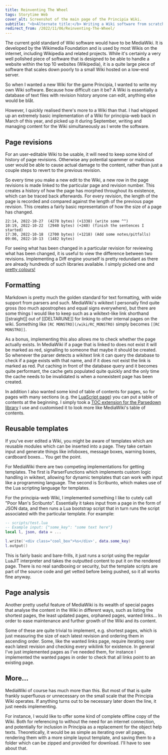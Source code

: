 ```yaml
---
title: Reinventing The Wheel
tags: Storytime Web
cover_alt: Screenshot of the main page of the Principia Wiki.
subtitle: "<b>Alternate title:</b> Writing a Wiki software from scratch"
redirect_from: /2022/11/06/Reinventing-The-Wheel/
---
```


The current gold standard of Wiki software would have to be MediaWiki. It is developed by the Wikimedia Foundation and is used by most Wikis on the internet, including Wikipedia and related projects. While it's certainly a very well polished piece of software that is designed to be able to handle a website within the top 10 websites (Wikipedia), it is a quite large piece of software that scales down poorly to a small Wiki hosted on a low-end server.

<!--more-->

So when I wanted a new Wiki for the game Principia, I wanted to write my own Wiki software. Because how difficult can it be? A Wiki is essentially a database of text files with revision history anyone can edit, anything else would be blåt.

However, I quickly realised there's more to a Wiki than that. I had whipped up an extremely basic implementation of a Wiki for principia-web back in March of this year, and picked up it during September, writing and managing content for the Wiki simultaneously as I wrote the software.

## Page revisions
For an user-editable Wiki to be usable, it will need to keep some kind of history of page revisions. Otherwise any potential spammer or malicious user would be able to cause actual damage to the content, rather than just a couple steps to revert to the previous revision.

So every time you make a new edit to the Wiki, a new row in the page revisions is made linked to the particular page and revision number. This creates a history of how the page has morphed throughout its existence, which can be traced back afterwards. For every revision, the length of the page is recorded and compared against the length of the previous page revision. This creates a fairly basic representation of how the size of a page has changed.

```
22:14, 2022-10-27  (4278 bytes) (+1338) (write some ^^)
10:19, 2022-10-22  (2940 bytes) (+240) (finish the sentences I started)
17:30, 2022-10-18  (2700 bytes) (+1218) (Add some notes/pitfalls)
09:06, 2022-10-13  (1482 bytes)
```

For seeing what has been changed in a particular revision for reviewing what has been changed, it is useful to view the difference between two revisions. Implementing a Diff engine yourself is pretty redundant as there are already hundreds of such libraries available. I simply picked one and [pretty colours!](https://principia-web.se/wiki/LuaScript?action=diff&prev=1&next=2)

## Formatting
Markdown is pretty much the golden standard for text formatting, with wide support from parsers and such. MediaWiki's wikitext I personally find quite gross (too much apostrophes and equal signs everywhere), but there are some things I would like to keep such as a wikitext-like link shorthand [[straight]] out of [[DELTARUNE]] for linking to other internal pages on the wiki. Something like `[RC MONSTRO](/wiki/RC_MONSTRO)` simply becomes `[[RC MONSTRO]]`.

As a bonus, implementing this also allows me to check whether the page actually exists. In MediaWiki if a page that is linked to does not exist it will be marked as red, signalling to someone that maybe it should be created. So whenever the parser detects a wikitext link it can query the database to check if a page exists with that name, and if it does not exist the link is marked as red. Put caching in front of the database query and it becomes quite performant, the cache gets populated quite quickly and the only time the cache needs to be invalidated is when a nonexistent page has been created.

In addition I also wanted some kind of table of contents for pages, so for pages with many sections (e.g. the [LuaScript page](https://principia-web.se/wiki/LuaScript)) you can put a table of contents at the beginning. I simply took a [TOC extension for the Parsedown library](https://github.com/BenjaminHoegh/parsedownToc) I use and customised it to look more like MediaWiki's table of contents.

## Reusable templates
If you've ever edited a Wiki, you might be aware of templates which are reusable modules which can be inserted into a page. They take certain input and generate things like infoboxes, message boxes, warning boxes, cardboard boxes... You get the point.

For MediaWiki there are two competing implementations for getting templates. The first is ParserFunctions which implements custom logic handling in wikitext, allowing for dynamic templates that can work with input like a programming language. The second is Scribunto, which makes use of the Lua scripting language for templates.

For the principia-web Wiki, I implemented something I like to cutely call "Poor Man's Scribunto". Essentially it takes input from a page in the form of JSON data, and then runs a Lua bootstrap script that in turn runs the script associated with the particular template. For example:

```lua
-- scripts/test.lua
-- Example input: {"some_key": "some text here"}
local l, json, data = ...

l.write('<div class="cool_box">%s</div>', data.some_key)
l.output()
```

This is fairly basic and bare-frills, it just runs a script using the regular LuaJIT interpreter and takes the outputted content to put it on the rendered page. There is no real sandboxing or security, but the template scripts are part of the source code and get vetted before being pushed, so it all works fine anyway.

## Page analysis
Another pretty useful feature of MediaWiki is its wealth of special pages that analyse the content in the Wiki in different ways, such as listing the shortest pages, the least updated pages, orphaned pages, wanted links... In order to ease maintenance and further growth of the Wiki and its content.

Some of these are quite trivial to implement, e.g. shortest pages, which is just measuring the size of each latest revision and ordering them in ascending order. Some, like the wanted links page, require iterating over each latest revision and checking every wikilink for existence. In general I've just implemented pages as I've needed them, for instance I implemented the wanted pages in order to check that all links point to an existing page.

## More...
MediaWiki of course has much more than this. But most of that is quite frankly superfluous or unnecessary on the small scale that the Principia Wiki operates. If anything turns out to be necessary later down the line, it just needs implementing.

For instance, I would like to offer some kind of complete offline copy of the Wiki. Both for referencing to without the need for an internet connection, and potentially for inclusion in Principia as a replacement for the object help texts. Theoretically, it would be as simple as iterating over all pages, rendering them with a more simple layout template, and saving them to a folder which can be zipped and provided for download. I'll have to see about that.
